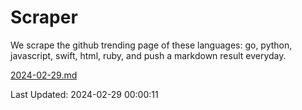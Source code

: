 # Scraper

We scrape the github trending page of these languages: go, python, javascript, swift, html, ruby, and push a markdown result everyday.

[2024-02-29.md](https://github.com/henson/Scraper/blob/master/2024-02-29.md)

Last Updated: 2024-02-29 00:00:11